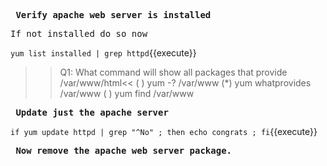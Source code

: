 **<pre> Verify apache web server is installed </pre>**
<pre>If not installed do so now</pre>

`yum list installed | grep httpd`{{execute}}


>>Q1: What command will show all packages that provide /var/www/html<<
( ) yum -? /var/www
(*) yum whatprovides /var/www
( ) yum find /var/www

**<pre> Update just the apache server</pre>**

`if yum update httpd | grep "^No" ; then echo congrats ; fi`{{execute}}

**<pre> Now remove the apache web server package. </pre>**



